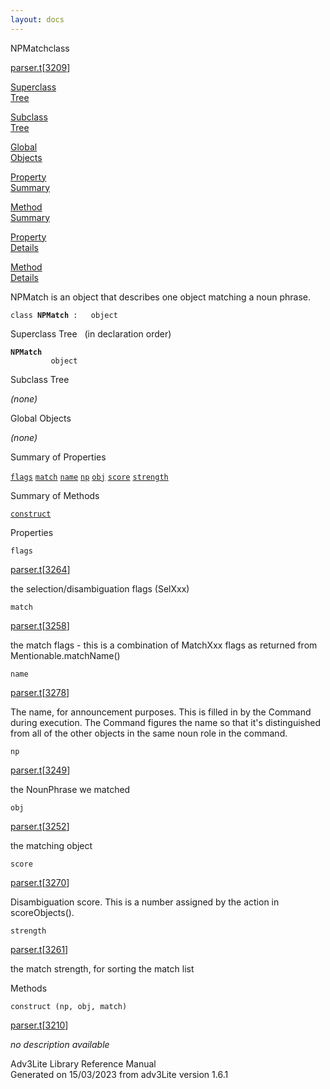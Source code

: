 ```yaml
---
layout: docs
---
```

<span class="title">NPMatch</span><span class="type">class</span>

[parser.t](../file/parser.t.html)\[[3209](../source/parser.t.html#3209)\]

[Superclass  
Tree](#_SuperClassTree_)

[Subclass  
Tree](#_SubClassTree_)

[Global  
Objects](#_ObjectSummary_)

[Property  
Summary](#_PropSummary_)

[Method  
Summary](#_MethodSummary_)

[Property  
Details](#_Properties_)

[Method  
Details](#_Methods_)



NPMatch is an object that describes one object matching a noun phrase.

`class `**`NPMatch`**` :   object`



<span id="_SuperClassTree_"></span>



<span class="hdln">Superclass Tree</span>   (in declaration order)



**`NPMatch`**  
`         object`  
<span id="_SubClassTree_"></span>



<span class="hdln">Subclass Tree</span>  



*(none)* <span id="_ObjectSummary_"></span>



<span class="hdln">Global Objects</span>  



*(none)* <span id="_PropSummary_"></span>



<span class="hdln">Summary of Properties</span>  



[`flags`](#flags) [`match`](#match) [`name`](#name) [`np`](#np) [`obj`](#obj) [`score`](#score) [`strength`](#strength)

<span id="_MethodSummary_"></span>



<span class="hdln">Summary of Methods</span>  



[`construct`](#construct)

<span id="_Properties_"></span>



<span class="hdln">Properties</span>  



<span id="flags"></span>

`flags`

[parser.t](../file/parser.t.html)\[[3264](../source/parser.t.html#3264)\]



the selection/disambiguation flags (SelXxx)



<span id="match"></span>

`match`

[parser.t](../file/parser.t.html)\[[3258](../source/parser.t.html#3258)\]



the match flags - this is a combination of MatchXxx flags as returned
from Mentionable.matchName()



<span id="name"></span>

`name`

[parser.t](../file/parser.t.html)\[[3278](../source/parser.t.html#3278)\]



The name, for announcement purposes. This is filled in by the Command
during execution. The Command figures the name so that it's
distinguished from all of the other objects in the same noun role in the
command.



<span id="np"></span>

`np`

[parser.t](../file/parser.t.html)\[[3249](../source/parser.t.html#3249)\]



the NounPhrase we matched



<span id="obj"></span>

`obj`

[parser.t](../file/parser.t.html)\[[3252](../source/parser.t.html#3252)\]



the matching object



<span id="score"></span>

`score`

[parser.t](../file/parser.t.html)\[[3270](../source/parser.t.html#3270)\]



Disambiguation score. This is a number assigned by the action in
scoreObjects().



<span id="strength"></span>

`strength`

[parser.t](../file/parser.t.html)\[[3261](../source/parser.t.html#3261)\]



the match strength, for sorting the match list



<span id="_Methods_"></span>



<span class="hdln">Methods</span>  



<span id="construct"></span>

`construct (np, obj, match)`

[parser.t](../file/parser.t.html)\[[3210](../source/parser.t.html#3210)\]



*no description available*





Adv3Lite Library Reference Manual  
Generated on 15/03/2023 from adv3Lite version 1.6.1


